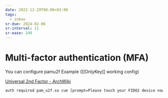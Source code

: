 ```yaml
---
date: 2022-12-29T00:00+03:00
tags:
  - inbox
sr-due: 2024-02-06
sr-interval: 11
sr-ease: 249
---
```


# Multi-factor authentication (MFA)

You can configure pamu2f Example ([[OnlyKey]] working config)

[Universal 2nd Factor - ArchWiki](https://wiki.archlinux.org/title/Universal_2nd_Factor)

```sh
auth required pam_u2f.so cue [prompt=Please touch your FIDO2 device now] nodetect
```
